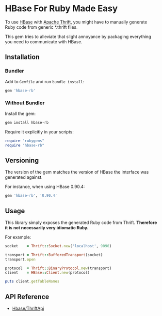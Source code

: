 # HBase For Ruby Made Easy

<!--[![Build Status](https://secure.travis-ci.org/highgroove/hbase-rb.png)](http://travis-ci.org/highgroove/hbase-rb)-->

To use [HBase](http://hbase.apache.org/) with [Apache
Thrift](http://thrift.apache.org/), you might have to manually generate
Ruby code from generic *.thrift files.

This gem tries to alleviate that slight annoyance by packaging everything
you need to communicate with HBase.

## Installation

### Bundler

Add to `Gemfile` and run `bundle install`:

```ruby
gem 'hbase-rb'
```

### Without Bundler

Install the gem:

```bash
gem install hbase-rb
```

Require it explicitly in your scripts:

```ruby
require "rubygems"
require "hbase-rb"
```

## Versioning

The version of the gem matches the version of HBase the interface was
generated against.

For instance, when using HBase 0.90.4:

```ruby
gem 'hbase-rb', '0.90.4'
```

## Usage

This library simply exposes the generated Ruby code from Thrift.
**Therefore it is not necessarily very idiomatic Ruby.**

For example:

```ruby
socket    = Thrift::Socket.new('localhost', 9090)

transport = Thrift::BufferedTransport(socket)
transport.open

protocol  = Thrift::BinaryProtocol.new(transport)
client    = HBase::Client.new(protocol)

puts client.getTableNames
```

## API Reference

* [Hbase/ThriftApi](http://wiki.apache.org/hadoop/Hbase/ThriftApi)

